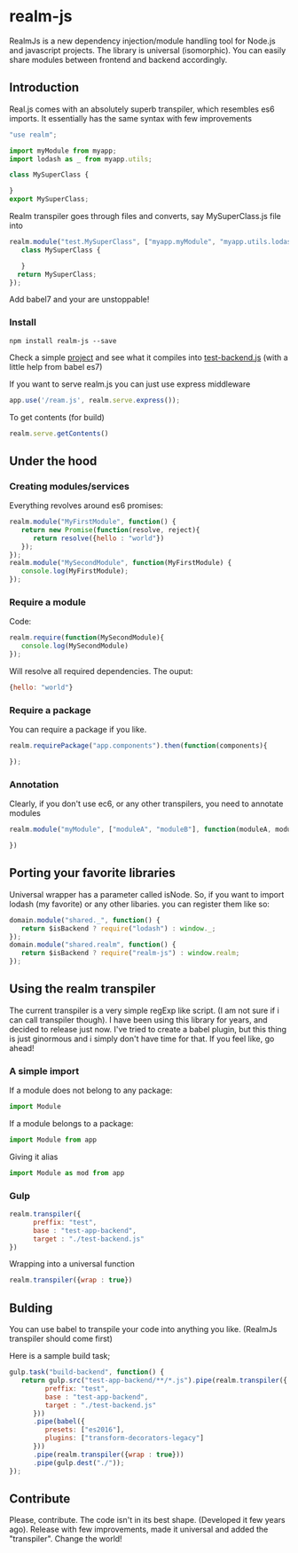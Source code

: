 # realm-js
RealmJs is a new dependency injection/module handling tool for Node.js and javascript projects. The library is universal (isomorphic). You can easily share modules between frontend and backend accordingly.

## Introduction
Real.js comes with an absolutely superb transpiler, which resembles es6 imports. It essentially has the same syntax with few improvements

```js
"use realm";

import myModule from myapp;
import lodash as _ from myapp.utils;

class MySuperClass {

}
export MySuperClass;
```

Realm transpiler goes through files and converts, say MySuperClass.js file into
```js
realm.module("test.MySuperClass", ["myapp.myModule", "myapp.utils.lodash"], function (myModule, _) {
   class MySuperClass {

   }
  return MySuperClass;
});
```

Add babel7 and your are unstoppable!


### Install
```
npm install realm-js --save
```

Check a simple [project](test-app-backend) and see what it compiles into [test-backend.js](test-backend.js) (with a little help from babel es7)

If you want to serve realm.js you can just use express middleware

```js
app.use('/ream.js', realm.serve.express());
```
To get contents (for build)
```js
realm.serve.getContents()
```

## Under the hood

### Creating modules/services
Everything revolves around es6 promises:
```js
realm.module("MyFirstModule", function() {
   return new Promise(function(resolve, reject){
      return resolve({hello : "world"})
   });
});
realm.module("MySecondModule", function(MyFirstModule) {
   console.log(MyFirstModule);
});
```

### Require a module
Code:
```js
realm.require(function(MySecondModule){
   console.log(MySecondModule)
});
```

Will resolve all required dependencies. The ouput:
```js
{hello: "world"}
```

### Require a package
You can require a package if you like.

```js
realm.requirePackage("app.components").then(function(components){

});
```

### Annotation
Clearly, if you don't use ec6, or any other transpilers, you need to annotate modules
```js
realm.module("myModule", ["moduleA", "moduleB"], function(moduleA, moduleB){

})
```

## Porting your favorite libraries
Universal wrapper has a parameter called isNode.
So, if you want to import lodash (my favorite) or any other libaries. you can register them like so:

```js
domain.module("shared._", function() {
   return $isBackend ? require("lodash") : window._;
});
domain.module("shared.realm", function() {
   return $isBackend ? require("realm-js") : window.realm;
});

```

## Using the realm transpiler

The current transpiler is a very simple regExp like script. (I am not sure if i can call transpiler though).
I have been using this library for years, and decided to release just now. I've tried to create a babel plugin, but this thing is just ginormous and i simply don't have time for that. If you feel like, go ahead!

### A simple import
If a module does not belong to any package:
```js
import Module
```

If a module belongs to a package:
```js
import Module from app
```

Giving it alias
```js
import Module as mod from app
```


### Gulp
```js
realm.transpiler({
      preffix: "test",
      base : "test-app-backend",
      target : "./test-backend.js"
})
```

Wrapping into a universal function
```js
realm.transpiler({wrap : true})
```

## Bulding

You can use babel to transpile your code into anything you like. (RealmJs transpiler should come first)

Here is a sample build task;

```js
gulp.task("build-backend", function() {
   return gulp.src("test-app-backend/**/*.js").pipe(realm.transpiler({
         preffix: "test",
         base : "test-app-backend",
         target : "./test-backend.js"
      }))
      .pipe(babel({
         presets: ["es2016"],
         plugins: ["transform-decorators-legacy"]
      }))
      .pipe(realm.transpiler({wrap : true}))
      .pipe(gulp.dest("./"));
});
```

## Contribute
Please, contribute. The code isn't in its best shape. (Developed it few years ago). Release with few improvements, made it universal and added the "transpiler". Change the world!
